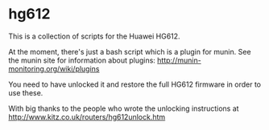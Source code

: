 # hg612

This is a collection of scripts for the Huawei HG612.

At the moment, there's just a bash script which is a plugin
for munin. See the munin site for information about plugins:
http://munin-monitoring.org/wiki/plugins


You need to have unlocked it and restore the full HG612
firmware in order to use these.


With big thanks to the people who wrote the unlocking
instructions at http://www.kitz.co.uk/routers/hg612unlock.htm


